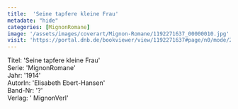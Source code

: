 ```yaml
---
title:  'Seine tapfere kleine Frau'
metadate: "hide"
categories: [MignonRomane]
image: '/assets/images/coverart/Mignon-Romane/1192271637_00000010.jpg'
visit: 'https://portal.dnb.de/bookviewer/view/1192271637#page/n0/mode/2up'
---
```

Titel: 'Seine tapfere kleine Frau' <br>
Serie: 'MignonRomane' <br>
Jahr: '1914' <br>
AutorIn: 'Elisabeth Ebert-Hansen' <br>
Band-Nr: '?' <br>
Verlag: ' MignonVerl'